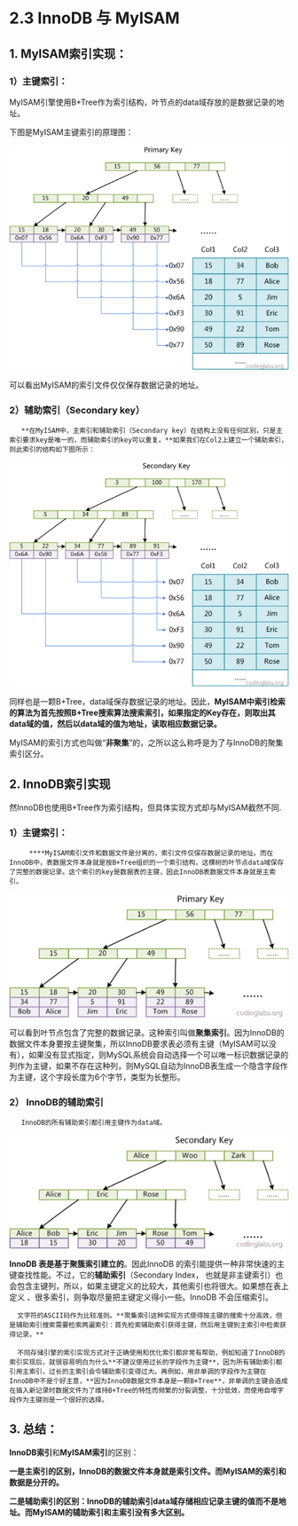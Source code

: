 # 2.3 InnoDB 与 MyISAM

## 1. MyISAM索引实现：

### **1）主键索引：**

MyISAM引擎使用B+Tree作为索引结构，叶节点的data域存放的是数据记录的地址。

下图是MyISAM主键索引的原理图： 

![MyISAM&#x4E3B;&#x952E;&#x7D22;&#x5F15;](../../.gitbook/assets/image%20%28167%29.png)

 可以看出MyISAM的索引文件仅仅保存数据记录的地址。

### **2）辅助索引（Secondary key）**

       **在MyISAM中，主索引和辅助索引（Secondary key）在结构上没有任何区别，只是主索引要求key是唯一的，而辅助索引的key可以重复。**如果我们在Col2上建立一个辅助索引，则此索引的结构如下图所示：

![&#x8F85;&#x52A9;&#x7D22;&#x5F15;](../../.gitbook/assets/image%20%2893%29.png)

同样也是一颗B+Tree，data域保存数据记录的地址。因此，**MyISAM中索引检索的算法为首先按照B+Tree搜索算法搜索索引，如果指定的Key存在，则取出其data域的值，然后以data域的值为地址，读取相应数据记录。**

MyISAM的索引方式也叫做“**非聚集**”的，之所以这么称呼是为了与InnoDB的聚集索引区分。

## 2. InnoDB索引实现

然InnoDB也使用B+Tree作为索引结构，但具体实现方式却与MyISAM截然不同.

### **1）主键索引：**

         ****MyISAM索引文件和数据文件是分离的，索引文件仅保存数据记录的地址。而在InnoDB中，表数据文件本身就是按B+Tree组织的一个索引结构，这棵树的叶节点data域保存了完整的数据记录。这个索引的key是数据表的主键，因此InnoDB表数据文件本身就是主索引。

![inndb&#x4E3B;&#x952E;&#x7D22;&#x5F15;](../../.gitbook/assets/image%20%2891%29.png)

 可以看到叶节点包含了完整的数据记录。这种索引叫做**聚集索引**。因为InnoDB的数据文件本身要按主键聚集，所以InnoDB要求表必须有主键（MyISAM可以没有），如果没有显式指定，则MySQL系统会自动选择一个可以唯一标识数据记录的列作为主键，如果不存在这种列，则MySQL自动为InnoDB表生成一个隐含字段作为主键，这个字段长度为6个字节，类型为长整形。

### **2） InnoDB的辅助索引**

       InnoDB的所有辅助索引都引用主键作为data域。

![&#x8F85;&#x52A9;&#x7D22;&#x5F15;](../../.gitbook/assets/image%20%28142%29.png)

  **InnoDB 表是基于聚簇索引建立的**。因此InnoDB 的索引能提供一种非常快速的主键查找性能。不过，它的**辅助索引**（Secondary Index， 也就是非主键索引）也会包含主键列，所以，如果主键定义的比较大，其他索引也将很大。如果想在表上定义 、很多索引，则争取尽量把主键定义得小一些。InnoDB 不会压缩索引。

      文字符的ASCII码作为比较准则。**聚集索引这种实现方式使得按主键的搜索十分高效，但是辅助索引搜索需要检索两遍索引：首先检索辅助索引获得主键，然后用主键到主索引中检索获得记录。**

      不同存储引擎的索引实现方式对于正确使用和优化索引都非常有帮助，例如知道了InnoDB的索引实现后，就很容易明白为什么**不建议使用过长的字段作为主键**，因为所有辅助索引都引用主索引，过长的主索引会令辅助索引变得过大。再例如，用非单调的字段作为主键在InnoDB中不是个好主意，**因为InnoDB数据文件本身是一颗B+Tree**，非单调的主键会造成在插入新记录时数据文件为了维持B+Tree的特性而频繁的分裂调整，十分低效，而使用自增字段作为主键则是一个很好的选择。

## **3. 总结：** 

**InnoDB索引**和**MyISAM索引**的区别：

**一是主索引的区别，InnoDB的数据文件本身就是索引文件。而MyISAM的索引和数据是分开的。**  


**二是辅助索引的区别：InnoDB的辅助索引data域存储相应记录主键的值而不是地址。而MyISAM的辅助索引和主索引没有多大区别。**


